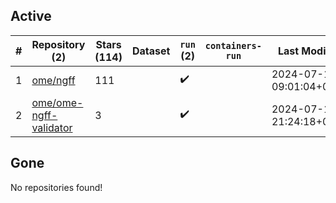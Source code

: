 ## Active
| # | Repository (2) | Stars (114) | Dataset | `run` (2) | `containers-run` | Last Modified |
| --- | --- | --- | --- | --- | --- | --- |
| 1 | [ome/ngff](https://github.com/ome/ngff) | 111 |  | :heavy_check_mark: |  | 2024-07-17 09:01:04+00:00 |
| 2 | [ome/ome-ngff-validator](https://github.com/ome/ome-ngff-validator) | 3 |  | :heavy_check_mark: |  | 2024-07-15 21:24:18+00:00 |

## Gone
No repositories found!

